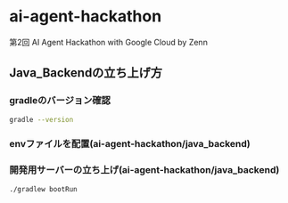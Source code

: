 # ai-agent-hackathon

第2回 AI Agent Hackathon with Google Cloud by Zenn

## Java_Backendの立ち上げ方

### gradleのバージョン確認

```sh
gradle --version
```

### envファイルを配置(ai-agent-hackathon/java_backend)


### 開発用サーバーの立ち上げ(ai-agent-hackathon/java_backend)

```sh
./gradlew bootRun
```
